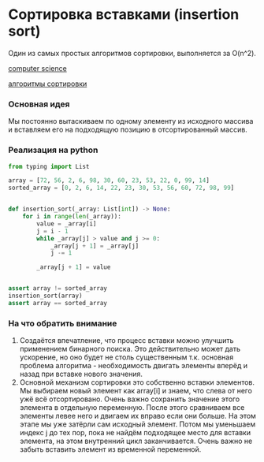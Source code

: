# Сортировка вставками (insertion sort)

Один из самых простых алгоритмов сортировки, выполняется за O(n^2).

[computer science](./meta_computer_science.md)

[алгоритмы сортировки](./meta_algoritmy_sortirovki.md)

### Основная идея

Мы постоянно вытаскиваем по одному элементу из исходного массива и вставляем
его на подходящую позицию в отсортированный массив.

### Реализация на python

```python
from typing import List

array = [72, 56, 2, 6, 98, 30, 60, 23, 53, 22, 0, 99, 14]
sorted_array = [0, 2, 6, 14, 22, 23, 30, 53, 56, 60, 72, 98, 99]


def insertion_sort(_array: List[int]) -> None:
    for i in range(len(_array)):
        value = _array[i]
        j = i - 1
        while _array[j] > value and j >= 0:
            _array[j + 1] = _array[j]
            j -= 1

        _array[j + 1] = value


assert array != sorted_array
insertion_sort(array)
assert array == sorted_array
```

### На что обратить внимание

1. Создаётся впечатление, что процесс вставки можно улучшить применением
   бинарного поиска. Это действительно может дать ускорение, но оно будет не
   столь существенным т.к. основная проблема алгоритма - необходимость двигать
   элементы вперёд и назад при вставке нового значения.
1. Основной механизм сортировки это собственно вставки элементов. Мы выбираем
   новый элемент как array\[i] и знаем, что слева от него ужё всё
   отсортировано. Очень важно сохранить значение этого элемента в отдельную
   переменную. После этого сравниваем все элементы левее него и двигаем их
   вправо если они больше. На этом этапе мы уже затёрли сам исходный
   элемент. Потом мы уменьшаем индекс j до тех пор, пока не найдём подходящее
   место для вставки элемента, на этом внутренний цикл заканчивается. Очень
   важно не забыть вставить элемент из временной переменной. 
